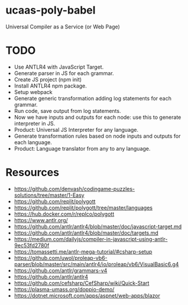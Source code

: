 # ucaas-poly-babel
Universal Compiler as a Service (or Web Page)

# TODO
 - Use ANTLR4 with JavaScript Target.
 - Generate parser in JS for each grammar.
 - Create JS project (npm init)
  - Install ANTLR4 npm package.
  - Setup webpack
 - Generate generic transformation adding log statements for each grammar.
 - Run code, save output from log statements.
 - Now we have inputs and outputs for each node: use this to generate interpreter in JS.
 - Product: Universal JS Interpreter for any language.
 - Generate transformation rules based on node inputs and outputs for each language.
 - Product: Language translator from any to any language.
 
# Resources
 - https://github.com/denvash/codingame-puzzles-solutions/tree/master/1-Easy
 - https://github.com/replit/polygott
 - https://github.com/replit/polygott/tree/master/languages
 - https://hub.docker.com/r/replco/polygott
 - https://www.antlr.org/
 - https://github.com/antlr/antlr4/blob/master/doc/javascript-target.md
 - https://github.com/antlr/antlr4/blob/master/doc/targets.md
 - https://medium.com/dailyjs/compiler-in-javascript-using-antlr-9ec53fd2780f
 - https://tomassetti.me/antlr-mega-tutorial/#csharp-setup
 - https://github.com/uwol/proleap-vb6-parser/blob/master/src/main/antlr4/io/proleap/vb6/VisualBasic6.g4
 - https://github.com/antlr/grammars-v4
 - https://github.com/antlr/antlr4
 - https://github.com/cefsharp/CefSharp/wiki/Quick-Start
 - https://plasma-umass.org/doppio-demo/
 - https://dotnet.microsoft.com/apps/aspnet/web-apps/blazor
